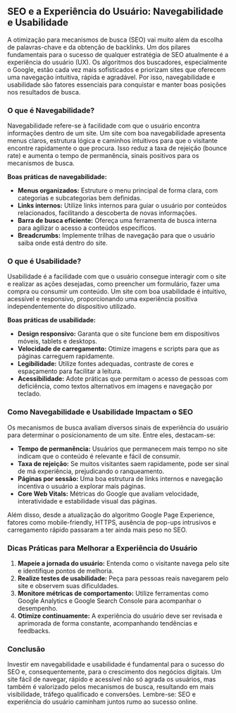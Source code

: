 ## SEO e a Experiência do Usuário: Navegabilidade e Usabilidade

A otimização para mecanismos de busca (SEO) vai muito além da escolha de palavras-chave e da obtenção de backlinks. Um dos pilares fundamentais para o sucesso de qualquer estratégia de SEO atualmente é a experiência do usuário (UX). Os algoritmos dos buscadores, especialmente o Google, estão cada vez mais sofisticados e priorizam sites que oferecem uma navegação intuitiva, rápida e agradável. Por isso, navegabilidade e usabilidade são fatores essenciais para conquistar e manter boas posições nos resultados de busca.

### O que é Navegabilidade?

Navegabilidade refere-se à facilidade com que o usuário encontra informações dentro de um site. Um site com boa navegabilidade apresenta menus claros, estrutura lógica e caminhos intuitivos para que o visitante encontre rapidamente o que procura. Isso reduz a taxa de rejeição (bounce rate) e aumenta o tempo de permanência, sinais positivos para os mecanismos de busca.

**Boas práticas de navegabilidade:**
- **Menus organizados:** Estruture o menu principal de forma clara, com categorias e subcategorias bem definidas.
- **Links internos:** Utilize links internos para guiar o usuário por conteúdos relacionados, facilitando a descoberta de novas informações.
- **Barra de busca eficiente:** Ofereça uma ferramenta de busca interna para agilizar o acesso a conteúdos específicos.
- **Breadcrumbs:** Implemente trilhas de navegação para que o usuário saiba onde está dentro do site.

### O que é Usabilidade?

Usabilidade é a facilidade com que o usuário consegue interagir com o site e realizar as ações desejadas, como preencher um formulário, fazer uma compra ou consumir um conteúdo. Um site com boa usabilidade é intuitivo, acessível e responsivo, proporcionando uma experiência positiva independentemente do dispositivo utilizado.

**Boas práticas de usabilidade:**
- **Design responsivo:** Garanta que o site funcione bem em dispositivos móveis, tablets e desktops.
- **Velocidade de carregamento:** Otimize imagens e scripts para que as páginas carreguem rapidamente.
- **Legibilidade:** Utilize fontes adequadas, contraste de cores e espaçamento para facilitar a leitura.
- **Acessibilidade:** Adote práticas que permitam o acesso de pessoas com deficiência, como textos alternativos em imagens e navegação por teclado.

### Como Navegabilidade e Usabilidade Impactam o SEO

Os mecanismos de busca avaliam diversos sinais de experiência do usuário para determinar o posicionamento de um site. Entre eles, destacam-se:

- **Tempo de permanência:** Usuários que permanecem mais tempo no site indicam que o conteúdo é relevante e fácil de consumir.
- **Taxa de rejeição:** Se muitos visitantes saem rapidamente, pode ser sinal de má experiência, prejudicando o ranqueamento.
- **Páginas por sessão:** Uma boa estrutura de links internos e navegação incentiva o usuário a explorar mais páginas.
- **Core Web Vitals:** Métricas do Google que avaliam velocidade, interatividade e estabilidade visual das páginas.

Além disso, desde a atualização do algoritmo Google Page Experience, fatores como mobile-friendly, HTTPS, ausência de pop-ups intrusivos e carregamento rápido passaram a ter ainda mais peso no SEO.

### Dicas Práticas para Melhorar a Experiência do Usuário

1. **Mapeie a jornada do usuário:** Entenda como o visitante navega pelo site e identifique pontos de melhoria.
2. **Realize testes de usabilidade:** Peça para pessoas reais navegarem pelo site e observem suas dificuldades.
3. **Monitore métricas de comportamento:** Utilize ferramentas como Google Analytics e Google Search Console para acompanhar o desempenho.
4. **Otimize continuamente:** A experiência do usuário deve ser revisada e aprimorada de forma constante, acompanhando tendências e feedbacks.

### Conclusão

Investir em navegabilidade e usabilidade é fundamental para o sucesso do SEO e, consequentemente, para o crescimento dos negócios digitais. Um site fácil de navegar, rápido e acessível não só agrada os usuários, mas também é valorizado pelos mecanismos de busca, resultando em mais visibilidade, tráfego qualificado e conversões. Lembre-se: SEO e experiência do usuário caminham juntos rumo ao sucesso online.